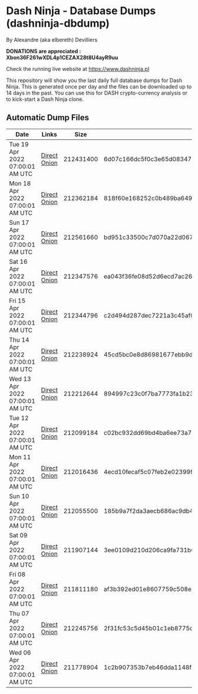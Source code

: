 # Dash Ninja - Database Dumps (dashninja-dbdump)
By Alexandre (aka elbereth) Devilliers

**DONATIONS are appreciated : Xbon36F261wXDL4p1CEZAX28t8U4ayR9uu**

Check the running live website at https://www.dashninja.pl

This repository will show you the last daily full database dumps for Dash Ninja. This is generated once per day and the files can be downloaded up to 14 days in the past.
You can use this for DASH crypto-currency analysis or to kick-start a Dash Ninja clone.


## Automatic Dump Files
| Date | Links | Size | SHA256 |
|--|--|--|--|
| Tue 19 Apr 2022 07:00:01 AM UTC | [Direct](https://oshi.at/kLPa) [Onion](http://5ety7tpkim5me6eszuwcje7bmy25pbtrjtue7zkqqgziljwqy3rrikqd.onion/kLPa) | 212431400 | 6d07c166dc5f0c3e65d08347ce24d95f80f0df2a1cb876389df23c5fd6b2e0b0 | 
| Mon 18 Apr 2022 07:00:01 AM UTC | [Direct](https://oshi.at/gpui) [Onion](http://5ety7tpkim5me6eszuwcje7bmy25pbtrjtue7zkqqgziljwqy3rrikqd.onion/gpui) | 212362184 | 818f60e168252c0b489ba649be372b879e6d577582e448ebc8bce97a9179f4b0 | 
| Sun 17 Apr 2022 07:00:01 AM UTC | [Direct](https://oshi.at/URrN) [Onion](http://5ety7tpkim5me6eszuwcje7bmy25pbtrjtue7zkqqgziljwqy3rrikqd.onion/URrN) | 212561660 | bd951c33500c7d070a22d067d9f2414df6c63a6a68712f559bfbf92d2212096e | 
| Sat 16 Apr 2022 07:00:01 AM UTC | [Direct](https://oshi.at/RnGt) [Onion](http://5ety7tpkim5me6eszuwcje7bmy25pbtrjtue7zkqqgziljwqy3rrikqd.onion/RnGt) | 212347576 | ea043f36fe08d52d6ecd7ac2673a87bf3c560b8ca2e3e9cfb861b9413d25b604 | 
| Fri 15 Apr 2022 07:00:01 AM UTC | [Direct](https://oshi.at/deGZ) [Onion](http://5ety7tpkim5me6eszuwcje7bmy25pbtrjtue7zkqqgziljwqy3rrikqd.onion/deGZ) | 212344796 | c2d494d287dec7221a3c45af0ae571bd6afb90cf95b64901393681d65e73095c | 
| Thu 14 Apr 2022 07:00:01 AM UTC | [Direct](https://oshi.at/wDkV) [Onion](http://5ety7tpkim5me6eszuwcje7bmy25pbtrjtue7zkqqgziljwqy3rrikqd.onion/wDkV) | 212238924 | 45cd5bc0e8d86981677ebb9d8fc84f383e90e6b3d8366c4453a183cf70c50d03 | 
| Wed 13 Apr 2022 07:00:01 AM UTC | [Direct](https://oshi.at/tihf) [Onion](http://5ety7tpkim5me6eszuwcje7bmy25pbtrjtue7zkqqgziljwqy3rrikqd.onion/tihf) | 212212644 | 894997c23c0f7ba7773fa1b23d205fcdd71d5a73fd0f04a3bbb5f443b51799ba | 
| Tue 12 Apr 2022 07:00:01 AM UTC | [Direct](https://oshi.at/qRQG) [Onion](http://5ety7tpkim5me6eszuwcje7bmy25pbtrjtue7zkqqgziljwqy3rrikqd.onion/qRQG) | 212099184 | c02bc932dd69bd4ba6ee73a77aef285e27f44942dfb59dc36b4a55876a7cc39a | 
| Mon 11 Apr 2022 07:00:01 AM UTC | [Direct](https://oshi.at/sJeq) [Onion](http://5ety7tpkim5me6eszuwcje7bmy25pbtrjtue7zkqqgziljwqy3rrikqd.onion/sJeq) | 212016436 | 4ecd10fecaf5c07feb2e02399f654e5c5f10f57f510438fff9118daa1b8cf6db | 
| Sun 10 Apr 2022 07:00:01 AM UTC | [Direct](https://oshi.at/knNr) [Onion](http://5ety7tpkim5me6eszuwcje7bmy25pbtrjtue7zkqqgziljwqy3rrikqd.onion/knNr) | 212055500 | 185b9a7f2da3aecb686ac9db442a53772be24b782aa18f9064ff1f69151fe1bd | 
| Sat 09 Apr 2022 07:00:01 AM UTC | [Direct]() [Onion]() | 211907144 | 3ee0109d210d206ca9fa731b6ca7e23cbf1587805c39b807ef33661ca149e7b6 | 
| Fri 08 Apr 2022 07:00:01 AM UTC | [Direct](https://oshi.at/dTNW) [Onion](http://5ety7tpkim5me6eszuwcje7bmy25pbtrjtue7zkqqgziljwqy3rrikqd.onion/dTNW) | 211811180 | af3b392ed01e8607759c508e333da139c32079d8919834e21672033692065382 | 
| Thu 07 Apr 2022 07:00:01 AM UTC | [Direct](https://oshi.at/HgHi) [Onion](http://5ety7tpkim5me6eszuwcje7bmy25pbtrjtue7zkqqgziljwqy3rrikqd.onion/HgHi) | 212245756 | 2f31fc53c5d45b01c1eb8775cbcd78cf889a52d99c0c5854c5c57381592d9115 | 
| Wed 06 Apr 2022 07:00:01 AM UTC | [Direct](https://oshi.at/jtYw) [Onion](http://5ety7tpkim5me6eszuwcje7bmy25pbtrjtue7zkqqgziljwqy3rrikqd.onion/jtYw) | 211778904 | 1c2b907353b7eb46dda1148f294c75ad1da4b651cb07f0e43e246fefa5e0b17f | 
